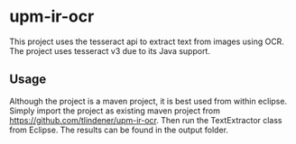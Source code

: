 # upm-ir-ocr
This project uses the tesseract api to extract text from images using OCR. The project uses tesseract v3 due to its Java support.

## Usage
Although the project is a maven project, it is best used from within eclipse.
Simply import the project as existing maven project from https://github.com/tlindener/upm-ir-ocr.
Then run the TextExtractor class from Eclipse. The results can be found in the output folder.

